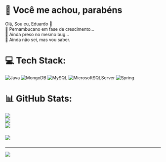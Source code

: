 # 💫 Você me achou, parabéns
Olá, Sou eu, Eduardo 👋<br>🌱 Pernambucano em fase de crescimento...<br>🤔 Ainda preso no mesmo bug...<br>💬 Ainda não sei, mas vou saber.


# 💻 Tech Stack:
![Java](https://img.shields.io/badge/java-%23ED8B00.svg?style=for-the-badge&logo=openjdk&logoColor=white) ![MongoDB](https://img.shields.io/badge/MongoDB-%234ea94b.svg?style=for-the-badge&logo=mongodb&logoColor=white) ![MySQL](https://img.shields.io/badge/mysql-%2300000f.svg?style=for-the-badge&logo=mysql&logoColor=white) ![MicrosoftSQLServer](https://img.shields.io/badge/Microsoft%20SQL%20Server-CC2927?style=for-the-badge&logo=microsoft%20sql%20server&logoColor=white) ![Spring](https://img.shields.io/badge/spring-%236DB33F.svg?style=for-the-badge&logo=spring&logoColor=white)
# 📊 GitHub Stats:
![](https://github-readme-stats.vercel.app/api?username=EduardoAlvez&theme=monokai&hide_border=false&include_all_commits=false&count_private=false)<br/>
![](https://github-readme-streak-stats.herokuapp.com/?user=EduardoAlvez&theme=monokai&hide_border=false)<br/>
![](https://github-readme-stats.vercel.app/api/top-langs/?username=EduardoAlvez&theme=monokai&hide_border=false&include_all_commits=false&count_private=false&layout=compact)

### 
![](https://github-contributor-stats.vercel.app/api?username=EduardoAlvez&limit=5&theme=monokai&combine_all_yearly_contributions=true)

### 

---
[![](https://visitcount.itsvg.in/api?id=EduardoAlvez&icon=7&color=6)](https://visitcount.itsvg.in)

<!-- Proudly created with GPRM ( https://gprm.itsvg.in ) -->
